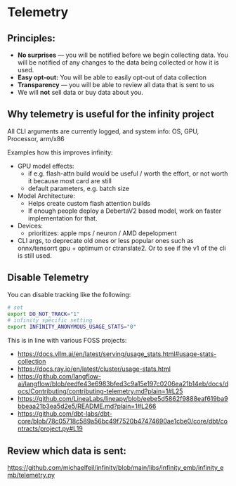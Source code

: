 # Telemetry

## Principles:
- **No surprises** — you will be notified before we begin collecting data. You will be notified of any changes to the data being collected or how it is used.
- **Easy opt-out:** You will be able to easily opt-out of data collection
- **Transparency** — you will be able to review all data that is sent to us
- We will **not** sell data or buy data about you.

## Why telemetry is useful for the infinity project
All CLI arguments are currently logged, and system info: OS, GPU, Processor, arm/x86

Examples how this improves infinity:
- GPU model effects:
    - if e.g. flash-attn build would be useful / worth the effort, or not worth it because most card are still
    - default parameters, e.g. batch size
- Model Architecture:
    - Helps create custom flash attention builds
    - If enough people deploy a DebertaV2 based model, work on faster implementation for that.
- Devices: 
    - prioritizes: apple mps / neuron / AMD depelopment 
- CLI args, to deprecate old ones or less popular ones such as onnx/tensorrt gpu + optimum or ctranslate2. Or to see if the v1 of the cli is still used.

## Disable Telemetry
You can disable tracking like the following:

```bash
# set 
export DO_NOT_TRACK="1"
# infinity specific setting
export INFINITY_ANONYMOUS_USAGE_STATS="0"
```

This is in line with various FOSS projects:
- https://docs.vllm.ai/en/latest/serving/usage_stats.html#usage-stats-collection
- https://docs.ray.io/en/latest/cluster/usage-stats.html
- https://github.com/langflow-ai/langflow/blob/eedfe43e6983bfed3c9a15e197c0206ea21b14eb/docs/docs/Contributing/contributing-telemetry.md?plain=1#L25
- https://github.com/LineaLabs/lineapy/blob/eebe5d5862f9888eaf619ba9bbeaa21b3ea5d2e5/README.md?plain=1#L266
- https://github.com/dbt-labs/dbt-core/blob/78c05718c589a56bc49f7520b47474690ae1cbe0/core/dbt/contracts/project.py#L19

## Review which data is sent:
https://github.com/michaelfeil/infinity/blob/main/libs/infinity_emb/infinity_emb/telemetry.py 